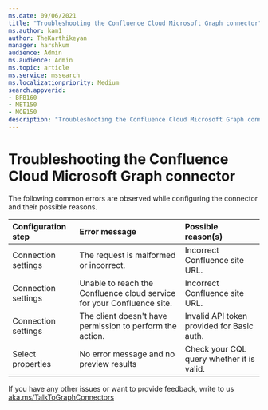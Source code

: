 ```yaml
---
ms.date: 09/06/2021
title: "Troubleshooting the Confluence Cloud Microsoft Graph connector"
ms.author: kam1
author: TheKarthikeyan
manager: harshkum
audience: Admin
ms.audience: Admin
ms.topic: article
ms.service: mssearch
ms.localizationpriority: Medium
search.appverid:
- BFB160
- MET150
- MOE150
description: "Troubleshooting the Confluence Cloud Microsoft Graph connector for Microsoft Search and Microsoft 365 Copilot"
---
```


# Troubleshooting the Confluence Cloud Microsoft Graph connector

The following common errors are observed while configuring the connector and their possible reasons.

| Configuration step |Error message | Possible reason(s)
|:------------ |:------------ |:------------ |
| Connection settings | The request is malformed or incorrect. | Incorrect Confluence site URL. |
| Connection settings | Unable to reach the Confluence cloud service for your Confluence site. | Incorrect Confluence site URL. |
| Connection settings | The client doesn't have permission to perform the action. | Invalid API token provided for Basic auth. |
| Select properties | No error message and no preview results | Check your CQL query whether it is valid. |

If you have any other issues or want to provide feedback, write to us [aka.ms/TalkToGraphConnectors](https://aka.ms/TalkToGraphConnectors)